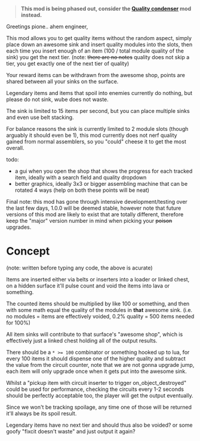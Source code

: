 > **This mod is being phased out, consider the [Quality condenser](https://mods.factorio.com/mod/quality-condenser) mod instead.**

Greetings pione.. ahem engineer,

This mod allows you to get quality items without the random aspect,
simply place down an awesome sink and insert quality modules into the slots,
then each time you insert enough of an item (100 / total module quality of the sink) you get the next tier.
(note: ~~there are no notes~~ quality does not skip a tier, you get exactly one of the next tier of quality)

Your reward items can be withdrawn from the awesome shop, points are shared between all your sinks on the surface.

Legendary items and items that spoil into enemies currently do nothing, but please do not sink, wube does not waste.

The sink is limited to 15 items per second, but you can place multiple sinks and even use belt stacking.

For balance reasons the sink is currently limited to 2 module slots (though arguably it should even be 1),
this mod currently does not nerf quality gained from normal assemblers, so you "could" cheese it to get the most overall.

todo:
- a gui when you open the shop that shows the progress for each tracked item, ideally with a search field and quality dropdown
- better graphics, ideally 3x3 or bigger assembling machine that can be rotated 4 ways (help on both these points will be neat)

Final note: this mod has gone through intensive development/testing over the last few days, 1.0.0 will be deemed stable,
however note that future versions of this mod are likely to exist that are totally different,
therefore keep the "major" version number in mind when picking your ~~poison~~ upgrades.

# Concept
(note: written before typing any code, the above is acurate)

Items are inserted either via belts or inserters into a loader or linked chest,
on a hidden surface it'll pulse count and void the items into lava or something.

The counted items should be multiplied by like 100 or something,
and then with some math equal the quality of the modules in **that** awesome sink.
(i.e. no modules = items are effectively voided, 0.2% quality = 500 items needed for 100%)

All item sinks will contribute to that surface's "awesome shop",
which is effectively just a linked chest holding all of the output results.

There should be a `* >= 100` combinator or something hooked up to lua,
for every 100 items it should dispense one of the higher quality and subtract the value from the circuit counter,
note that we are not gonna upgrade jump, each item will only upgrade once when it gets put into the awesome sink.

Whilst a "pickup item with circuit inserter to trigger on_object_destroyed" could be used for performance,
checking the circuits every 1-2 seconds should be perfectly acceptable too, the player will get the output eventually.

Since we won't be tracking spoilage, any time one of those will be returned it'll always be its spoil result.

Legendary items have no next tier and should thus also be voided? or some goofy "fixcit doesn't waste" and just output it again?
